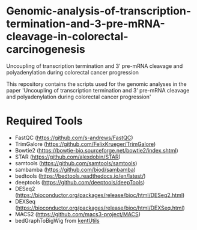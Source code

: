 # Genomic-analysis-of-transcription-termination-and-3-pre-mRNA-cleavage-in-colorectal-carcinogenesis
Uncoupling of transcription termination and 3’ pre-mRNA cleavage and polyadenylation during colorectal cancer progression 

This repository contains the scripts used for the genomic analyses in the paper 'Uncoupling of transcription termination and 3’ pre-mRNA cleavage and polyadenylation during colorectal cancer progression'

# Required Tools
  - FastQC (https://github.com/s-andrews/FastQC)
  - TrimGalore (https://github.com/FelixKrueger/TrimGalore)
  - Bowtie2 (https://bowtie-bio.sourceforge.net/bowtie2/index.shtml)
  - STAR (https://github.com/alexdobin/STAR)
  - samtools (https://github.com/samtools/samtools)
  - sambamba (https://github.com/biod/sambamba)
  - bedtools (https://bedtools.readthedocs.io/en/latest/)
  - deeptools (https://github.com/deeptools/deepTools)
  - DESeq2 (https://bioconductor.org/packages/release/bioc/html/DESeq2.html)
  - DEXSeq (https://bioconductor.org/packages/release/bioc/html/DEXSeq.html)
  - MACS2 (https://github.com/macs3-project/MACS)
  - bedGraphToBigWig from [kentUtils](https://github.com/ENCODE-DCC/kentUtils)
